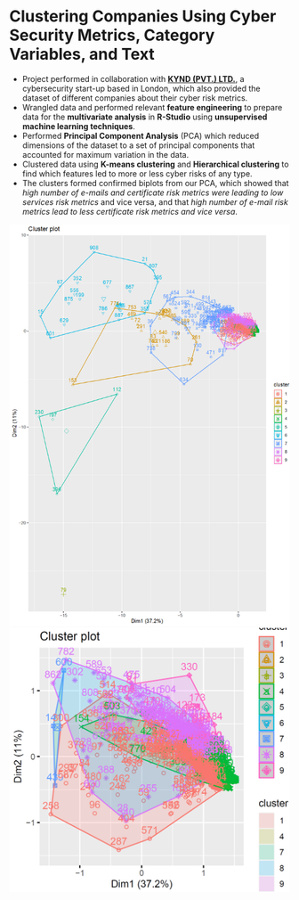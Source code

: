 # Clustering Companies Using Cyber Security Metrics, Category Variables, and Text
- Project performed in collaboration with [**KYND (PVT.) LTD.**](https://www.kynd.io/), a cybersecurity start-up based in London, which also provided the dataset of different companies about their cyber risk metrics.
- Wrangled data and performed relevant **feature engineering**  to prepare data for the **multivariate analysis** in **R-Studio** using **unsupervised machine learning techniques**.
- Performed **Principal Component Analysis** (PCA) which reduced dimensions of the dataset to a set of principal components that accounted for maximum variation in the data.
- Clustered data using **K-means clustering** and **Hierarchical clustering** to find which features led to more or less cyber risks of any type.
- The clusters formed confirmed biplots from our PCA, which showed that _high number of e-mails and certificate risk metrics were leading to low services risk metrics_ and vice versa, and that _high number of e-mail risk metrics lead to less certificate risk metrics and vice versa_.


![](https://github.com/harrisasadb/Clustering-Cyber-Security-Metrics-of-Companies/blob/main/kynd%20pics/2.14.PNG)
![](https://github.com/harrisasadb/Clustering-Cyber-Security-Metrics-of-Companies/blob/main/kynd%20pics/2.16.PNG)
